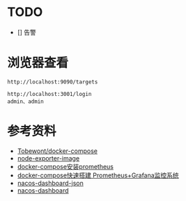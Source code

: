 
# TODO
- [] 告警


# 浏览器查看
```
http://localhost:9090/targets

http://localhost:3001/login
admin、admin
```

# 参考资料
- [Tobewont/docker-compose](https://github.com/Tobewont/docker-compose/tree/master/prometheus)
- [node-exporter-image](https://quay.io/repository/prometheus/node-exporter)
- [docker-compose安装prometheus](https://blog.csdn.net/u013078871/article/details/118755248)
- [docker-compose快速搭建 Prometheus+Grafana监控系统](https://blog.51cto.com/msiyuetian/2369130)
- [nacos-dashboard-json](https://github.com/nacos-group/nacos-template/blob/master/nacos-grafana.json)
- [nacos-dashboard](https://grafana.com/grafana/dashboards/13221)